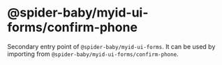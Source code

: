 # @spider-baby/myid-ui-forms/confirm-phone

Secondary entry point of `@spider-baby/myid-ui-forms`. It can be used by importing from `@spider-baby/myid-ui-forms/confirm-phone`.
